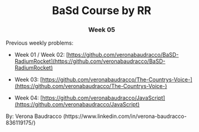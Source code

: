 <h1 align="center">BaSd Course by RR</h1>
<h3 align="center">Week 05</h3>

<p>Previous weekly problems:</p>

- Week 01 / Week 02: [https://github.com/veronabaudracco/BaSD-RadiumRocket](https://github.com/veronabaudracco/BaSD-RadiumRocket)

- Week 03: [https://github.com/veronabaudracco/The-Countrys-Voice-](https://github.com/veronabaudracco/The-Countrys-Voice-)

- Week 04: [https://github.com/veronabaudracco/JavaScript](https://github.com/veronabaudracco/JavaScript)


<p> By: Verona Baudracco (https://www.linkedin.com/in/verona-baudracco-836119175/)</p>

